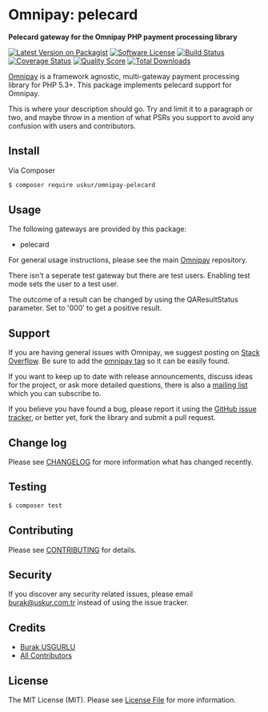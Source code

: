# Omnipay: pelecard

**Pelecard gateway for the Omnipay PHP payment processing library**

[![Latest Version on Packagist](https://img.shields.io/packagist/v/uskur/omnipay-pelecard.svg?style=flat-square)](https://packagist.org/packages/uskur/omnipay-pelecard)
[![Software License](https://img.shields.io/badge/license-MIT-brightgreen.svg?style=flat-square)](LICENSE.md)
[![Build Status](https://img.shields.io/travis/uskur/omnipay-pelecard/master.svg?style=flat-square)](https://travis-ci.org/uskur/omnipay-pelecard)
[![Coverage Status](https://img.shields.io/scrutinizer/coverage/g/uskur/omnipay-pelecard.svg?style=flat-square)](https://scrutinizer-ci.com/g/uskur/omnipay-pelecard/code-structure)
[![Quality Score](https://img.shields.io/scrutinizer/g/uskur/omnipay-pelecard.svg?style=flat-square)](https://scrutinizer-ci.com/g/uskur/omnipay-pelecard)
[![Total Downloads](https://img.shields.io/packagist/dt/uskur/omnipay-pelecard.svg?style=flat-square)](https://packagist.org/packages/uskur/omnipay-pelecard)


[Omnipay](https://github.com/thephpleague/omnipay) is a framework agnostic, multi-gateway payment
processing library for PHP 5.3+. This package implements pelecard support for Omnipay.

This is where your description should go. Try and limit it to a paragraph or two, and maybe throw in a mention of what
PSRs you support to avoid any confusion with users and contributors.

## Install

Via Composer

``` bash
$ composer require uskur/omnipay-pelecard
```

## Usage

The following gateways are provided by this package:

 * pelecard

For general usage instructions, please see the main [Omnipay](https://github.com/thephpleague/omnipay) repository.

There isn't a seperate test gateway but there are test users. Enabling test mode sets the user to a test user.

The outcome of a result can be changed by using the QAResultStatus parameter. Set to '000' to get a positive result. 

## Support

If you are having general issues with Omnipay, we suggest posting on
[Stack Overflow](http://stackoverflow.com/). Be sure to add the
[omnipay tag](http://stackoverflow.com/questions/tagged/omnipay) so it can be easily found.

If you want to keep up to date with release announcements, discuss ideas for the project,
or ask more detailed questions, there is also a [mailing list](https://groups.google.com/forum/#!forum/omnipay) which
you can subscribe to.

If you believe you have found a bug, please report it using the [GitHub issue tracker](https://github.com/uskur/omnipay-pelecard/issues),
or better yet, fork the library and submit a pull request.

## Change log

Please see [CHANGELOG](CHANGELOG.md) for more information what has changed recently.

## Testing

``` bash
$ composer test
```

## Contributing

Please see [CONTRIBUTING](CONTRIBUTING.md) for details.

## Security

If you discover any security related issues, please email burak@uskur.com.tr instead of using the issue tracker.

## Credits

- [Burak USGURLU](https://github.com/busgurlu)
- [All Contributors](../../contributors)

## License

The MIT License (MIT). Please see [License File](LICENSE.md) for more information.
